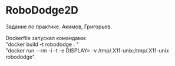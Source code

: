# RoboDodge2D
Задание по практике. Акимов, Григорьев.  
  
Dockerfile запускал командами:  
"docker build -t robododge . "  
"docker run --rm -i -t -e DISPLAY=<ip> -v /tmp/.X11-unix:/tmp/.X11-unix robododge".
